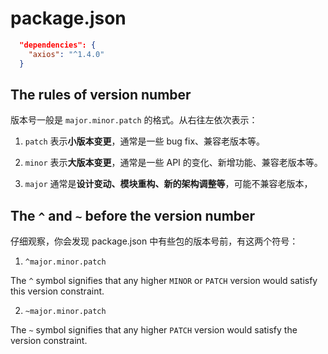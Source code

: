 # package.json

```json
  "dependencies": {
    "axios": "^1.4.0"
  }
```

## The rules of version number

版本号一般是 `major.minor.patch` 的格式。从右往左依次表示：

1. `patch` 表示**小版本变更**，通常是一些 bug fix、兼容老版本等。

2. `minor` 表示**大版本变更**，通常是一些 API 的变化、新增功能、兼容老版本等。

3. `major` 通常是**设计变动、模块重构、新的架构调整等**，可能不兼容老版本，

## The `^` and `~` before the version number

仔细观察，你会发现 package.json 中有些包的版本号前，有这两个符号：

1. `^major.minor.patch`

The `^` symbol signifies that any higher `MINOR` or `PATCH` version would satisfy this version constraint.

2. `~major.minor.patch`

The `~` symbol signifies that any higher `PATCH` version would satisfy the version constraint.
